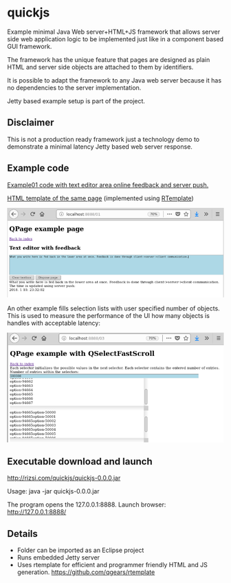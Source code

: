 # quickjs

Example minimal Java Web server+HTML+JS framework that allows server side web application logic to be implemented just like in a component based GUI framework.

The framework has the unique feature that pages are designed as plain HTML and server side objects are attached to them by identifiers.

It is possible to adapt the framework to any Java web server because it has no dependencies to the server implementation.

Jetty based example setup is part of the project.

## Disclaimer

This is not a production ready framework just a technology demo to demonstrate a minimal latency Jetty based web server response.

## Example code

[Example01 code with text editor area online feedback and server push.](https://github.com/rizsi/quickjs/blob/8ce9a8a8b420fff33121184b9d1d310127f6fef6/quickjs-example/src/hu/qgears/quickjs/qpage/example/QExample01.java#L24)

[HTML template of the same page](https://github.com/rizsi/quickjs/blob/8ce9a8a8b420fff33121184b9d1d310127f6fef6/quickjs-example/template/hu/qgears/quickjs/qpage/example/QExample01.java.rt#L58) (implemented using [RTemplate](https://github.com/qgears/rtemplate))

![The example running](example01.png)

An other example fills selection lists with user specified number of objects. This is used to measure the performance of the UI how many objects is handles with acceptable latency:

![Huge selection list](select-from-100000-options.png)


## Executable download and launch

http://rizsi.com/quickjs/quickjs-0.0.0.jar

Usage: java -jar quickjs-0.0.0.jar

The program opens the 127.0.0.1:8888. Launch browser: http://127.0.0.1:8888/

## Details

* Folder can be imported as an Eclipse project
* Runs embedded Jetty server
* Uses rtemplate for efficient and programmer friendly HTML and JS generation. https://github.com/qgears/rtemplate

